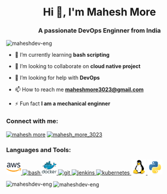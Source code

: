 <h1 align="center">Hi 👋, I'm Mahesh More</h1>
<h3 align="center">A passionate DevOps Enginner from India</h3>

<p align="left"> <img src="https://komarev.com/ghpvc/?username=maheshdev-eng&label=Profile%20views&color=0e75b6&style=flat" alt="maheshdev-eng" /> </p>

- 🌱 I’m currently learning **bash scripting**

- 👯 I’m looking to collaborate on **cloud native project**

- 🤝 I’m looking for help with **DevOps**

- 📫 How to reach me **maheshmore3023@gmail.com**

- ⚡ Fun fact **I am a mechanical enginner**

<h3 align="left">Connect with me:</h3>
<p align="left">
<a href="https://linkedin.com/in/mahesh more" target="blank"><img align="center" src="https://raw.githubusercontent.com/rahuldkjain/github-profile-readme-generator/master/src/images/icons/Social/linked-in-alt.svg" alt="mahesh more" height="30" width="40" /></a>
<a href="https://instagram.com/mahesh_more_3023" target="blank"><img align="center" src="https://raw.githubusercontent.com/rahuldkjain/github-profile-readme-generator/master/src/images/icons/Social/instagram.svg" alt="mahesh_more_3023" height="30" width="40" /></a>
</p>

<h3 align="left">Languages and Tools:</h3>
<p align="left"> <a href="https://aws.amazon.com" target="_blank" rel="noreferrer"> <img src="https://raw.githubusercontent.com/devicons/devicon/master/icons/amazonwebservices/amazonwebservices-original-wordmark.svg" alt="aws" width="40" height="40"/> </a> <a href="https://www.gnu.org/software/bash/" target="_blank" rel="noreferrer"> <img src="https://www.vectorlogo.zone/logos/gnu_bash/gnu_bash-icon.svg" alt="bash" width="40" height="40"/> </a> <a href="https://www.docker.com/" target="_blank" rel="noreferrer"> <img src="https://raw.githubusercontent.com/devicons/devicon/master/icons/docker/docker-original-wordmark.svg" alt="docker" width="40" height="40"/> </a> <a href="https://git-scm.com/" target="_blank" rel="noreferrer"> <img src="https://www.vectorlogo.zone/logos/git-scm/git-scm-icon.svg" alt="git" width="40" height="40"/> </a> <a href="https://www.jenkins.io" target="_blank" rel="noreferrer"> <img src="https://www.vectorlogo.zone/logos/jenkins/jenkins-icon.svg" alt="jenkins" width="40" height="40"/> </a> <a href="https://kubernetes.io" target="_blank" rel="noreferrer"> <img src="https://www.vectorlogo.zone/logos/kubernetes/kubernetes-icon.svg" alt="kubernetes" width="40" height="40"/> </a> <a href="https://www.linux.org/" target="_blank" rel="noreferrer"> <img src="https://raw.githubusercontent.com/devicons/devicon/master/icons/linux/linux-original.svg" alt="linux" width="40" height="40"/> </a> <a href="https://www.python.org" target="_blank" rel="noreferrer"> <img src="https://raw.githubusercontent.com/devicons/devicon/master/icons/python/python-original.svg" alt="python" width="40" height="40"/> </a> </p>

<p><img align="left" src="https://github-readme-stats.vercel.app/api/top-langs?username=maheshdev-eng&show_icons=true&locale=en&layout=compact" alt="maheshdev-eng" /></p>

<p>&nbsp;<img align="center" src="https://github-readme-stats.vercel.app/api?username=maheshdev-eng&show_icons=true&locale=en" alt="maheshdev-eng" /></p>


